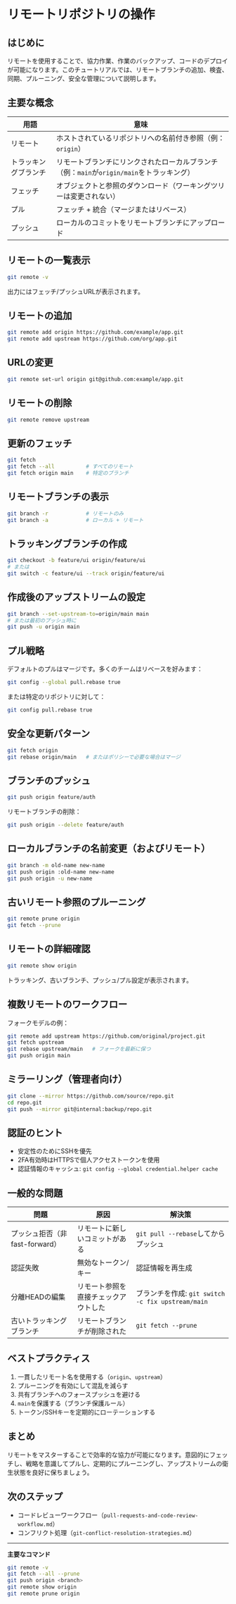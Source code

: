 # リモートリポジトリの操作

## はじめに
リモートを使用することで、協力作業、作業のバックアップ、コードのデプロイが可能になります。このチュートリアルでは、リモートブランチの追加、検査、同期、プルーニング、安全な管理について説明します。

## 主要な概念
| 用語 | 意味 |
|------|---------|
| リモート | ホストされているリポジトリへの名前付き参照（例：`origin`） |
| トラッキングブランチ | リモートブランチにリンクされたローカルブランチ（例：`main`が`origin/main`をトラッキング） |
| フェッチ | オブジェクトと参照のダウンロード（ワーキングツリーは変更されない） |
| プル | フェッチ + 統合（マージまたはリベース） |
| プッシュ | ローカルのコミットをリモートブランチにアップロード |

## リモートの一覧表示
```bash
git remote -v
```
出力にはフェッチ/プッシュURLが表示されます。

## リモートの追加
```bash
git remote add origin https://github.com/example/app.git
git remote add upstream https://github.com/org/app.git
```

## URLの変更
```bash
git remote set-url origin git@github.com:example/app.git
```

## リモートの削除
```bash
git remote remove upstream
```

## 更新のフェッチ
```bash
git fetch
git fetch --all          # すべてのリモート
git fetch origin main    # 特定のブランチ
```

## リモートブランチの表示
```bash
git branch -r            # リモートのみ
git branch -a            # ローカル + リモート
```

## トラッキングブランチの作成
```bash
git checkout -b feature/ui origin/feature/ui
# または
git switch -c feature/ui --track origin/feature/ui
```

## 作成後のアップストリームの設定
```bash
git branch --set-upstream-to=origin/main main
# または最初のプッシュ時に
git push -u origin main
```

## プル戦略
デフォルトのプルはマージです。多くのチームはリベースを好みます：
```bash
git config --global pull.rebase true
```
または特定のリポジトリに対して：
```bash
git config pull.rebase true
```

## 安全な更新パターン
```bash
git fetch origin
git rebase origin/main   # またはポリシーで必要な場合はマージ
```

## ブランチのプッシュ
```bash
git push origin feature/auth
```
リモートブランチの削除：
```bash
git push origin --delete feature/auth
```

## ローカルブランチの名前変更（およびリモート）
```bash
git branch -m old-name new-name
git push origin :old-name new-name
git push origin -u new-name
```

## 古いリモート参照のプルーニング
```bash
git remote prune origin
git fetch --prune
```

## リモートの詳細確認
```bash
git remote show origin
```
トラッキング、古いブランチ、プッシュ/プル設定が表示されます。

## 複数リモートのワークフロー
フォークモデルの例：
```bash
git remote add upstream https://github.com/original/project.git
git fetch upstream
git rebase upstream/main   # フォークを最新に保つ
git push origin main
```

## ミラーリング（管理者向け）
```bash
git clone --mirror https://github.com/source/repo.git
cd repo.git
git push --mirror git@internal:backup/repo.git
```

## 認証のヒント
- 安定性のためにSSHを優先
- 2FA有効時はHTTPSで個人アクセストークンを使用
- 認証情報のキャッシュ: `git config --global credential.helper cache`

## 一般的な問題
| 問題 | 原因 | 解決策 |
|-------|-------|-----|
| プッシュ拒否（非fast-forward） | リモートに新しいコミットがある | `git pull --rebase`してからプッシュ |
| 認証失敗 | 無効なトークン/キー | 認証情報を再生成 |
| 分離HEADの編集 | リモート参照を直接チェックアウトした | ブランチを作成: `git switch -c fix upstream/main` |
| 古いトラッキングブランチ | リモートブランチが削除された | `git fetch --prune` |

## ベストプラクティス
1. 一貫したリモート名を使用する（`origin`、`upstream`）
2. プルーニングを有効にして混乱を減らす
3. 共有ブランチへのフォースプッシュを避ける
4. `main`を保護する（ブランチ保護ルール）
5. トークン/SSHキーを定期的にローテーションする

## まとめ
リモートをマスターすることで効率的な協力が可能になります。意図的にフェッチし、戦略を意識してプルし、定期的にプルーニングし、アップストリームの衛生状態を良好に保ちましょう。

## 次のステップ
- コードレビューワークフロー（`pull-requests-and-code-review-workflow.md`）
- コンフリクト処理（`git-conflict-resolution-strategies.md`）

---
**主要なコマンド**
```bash
git remote -v
git fetch --all --prune
git push origin <branch>
git remote show origin
git remote prune origin
```
